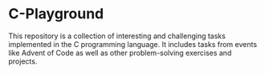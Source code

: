 # C-Playground

This repository is a collection of interesting and challenging tasks implemented in the C programming language. It includes tasks from events like Advent of Code as well as other problem-solving exercises and projects.
